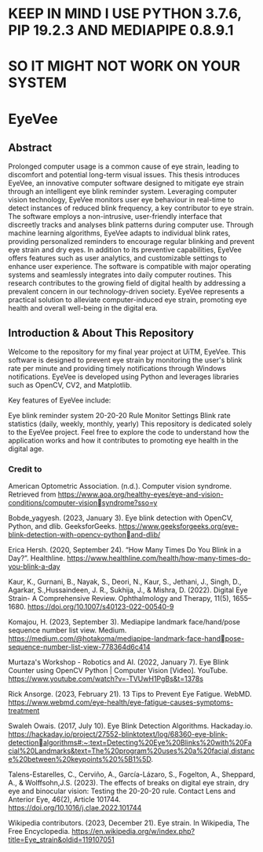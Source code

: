 # KEEP IN MIND I USE PYTHON 3.7.6, PIP 19.2.3 AND MEDIAPIPE 0.8.9.1
# SO IT MIGHT NOT WORK ON YOUR SYSTEM

# EyeVee

## Abstract

Prolonged computer usage is a common cause of eye strain, leading to discomfort and potential 
long-term visual issues. This thesis introduces EyeVee, an innovative computer software designed 
to mitigate eye strain through an intelligent eye blink reminder system. Leveraging computer vision 
technology, EyeVee monitors user eye behaviour in real-time to detect instances of reduced blink
frequency, a key contributor to eye strain.
The software employs a non-intrusive, user-friendly interface that discreetly tracks and analyses 
blink patterns during computer use. Through machine learning algorithms, EyeVee adapts to 
individual blink rates, providing personalized reminders to encourage regular blinking and prevent 
eye strain and dry eyes.
In addition to its preventive capabilities, EyeVee offers features such as user analytics, and 
customizable settings to enhance user experience. The software is compatible with major operating 
systems and seamlessly integrates into daily computer routines.
This research contributes to the growing field of digital health by addressing a prevalent concern in 
our technology-driven society. EyeVee represents a practical solution to alleviate computer-induced 
eye strain, promoting eye health and overall well-being in the digital era.

## Introduction & About This Repository

Welcome to the repository for my final year project at UiTM, EyeVee. This software is designed to prevent eye strain by monitoring the user's blink rate per minute and providing timely notifications through Windows notifications. EyeVee is developed using Python and leverages libraries such as OpenCV, CV2, and Matplotlib.

Key features of EyeVee include:

Eye blink reminder system
20-20-20 Rule
Monitor Settings
Blink rate statistics (daily, weekly, monthly, yearly)
This repository is dedicated solely to the EyeVee project. Feel free to explore the code to understand how the application works and how it contributes to promoting eye health in the digital age.

### Credit to

American Optometric Association. (n.d.). Computer vision syndrome. Retrieved from 
https://www.aoa.org/healthy-eyes/eye-and-vision-conditions/computer-visionsyndrome?sso=y

Bobde_yagyesh. (2023, January 3). Eye blink detection with OpenCV, Python, and dlib. GeeksforGeeks. 
https://www.geeksforgeeks.org/eye-blink-detection-with-opencv-pythonand-dlib/

Erica Hersh. (2020, September 24). “How Many Times Do You Blink in a Day?”. Healthline.
https://www.healthline.com/health/how-many-times-do-you-blink-a-day

Kaur, K., Gurnani, B., Nayak, S., Deori, N., Kaur, S., Jethani, J., Singh, D., Agarkar, S.,Hussaindeen, J. R., Sukhija, J., & Mishra, D. (2022). 
Digital Eye Strain- A Comprehensive Review. Ophthalmology and Therapy, 11(5), 1655–1680. 
https://doi.org/10.1007/s40123-022-00540-9

Komajou, H. (2023, September 3). Mediapipe landmark face/hand/pose sequence number list view. Medium. 
https://medium.com/@hotakoma/mediapipe-landmark-face-handpose-sequence-number-list-view-778364d6c414

Murtaza's Workshop - Robotics and AI. (2022, January 7). Eye Blink Counter using OpenCV Python | Computer Vision [Video]. YouTube. 
https://www.youtube.com/watch?v=-TVUwH1PgBs&t=1378s

Rick Ansorge. (2023, February 21). 13 Tips to Prevent Eye Fatigue. WebMD.
https://www.webmd.com/eye-health/eye-fatigue-causes-symptoms-treatment

Swaleh Owais. (2017, July 10). Eye Blink Detection Algorithms. Hackaday.io.
https://hackaday.io/project/27552-blinktotext/log/68360-eye-blink-detectionalgorithms#:~:text=Detecting%20Eye%20Blinks%20with%20Facial%20Landmarks&text=The%20program%20uses%20a%20facial,distance%20between%20keypoints%20%5B1%5D.

Talens-Estarelles, C., Cerviño, A., García-Lázaro, S., Fogelton, A., Sheppard, A., & Wolffsohn,J.S. (2023). 
The effects of breaks on digital eye strain, dry eye and binocular vision: Testing the 20-20-20 rule. Contact Lens and Anterior Eye, 46(2), Article 101744. 
https://doi.org/10.1016/j.clae.2022.101744

Wikipedia contributors. (2023, December 21). Eye strain. In Wikipedia, The Free Encyclopedia.
https://en.wikipedia.org/w/index.php?title=Eye_strain&oldid=119107051
